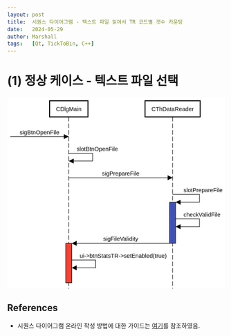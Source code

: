 ```yaml
---
layout: post
title:  시퀀스 다이어그램 - 텍스트 파일 읽어서 TR 코드별 갯수 카운팅
date:   2024-05-29 
author: Marshall
tags:   [Qt, TickToBin, C++]
---
```


# (1) 정상 케이스 - 텍스트 파일 선택

![텍스트 파일 선택](../assets/images/diagram/select_txt.png)

## References
* 시퀀스 다이어그램 온라인 작성 방법에 대한 가이드는 [여기](https://sequencediagram.org/instructions.html)를 참조하였음.



